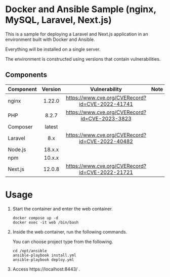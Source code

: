 # Docker and Ansible Sample (nginx, MySQL, Laravel, Next.js)

This is a sample for deploying a Laravel and Next.js application in an environment built with Docker and Ansible.

Everything will be installed on a single server.

The environment is constructed using versions that contain vulnerabilities.

## Components

| Component | Version |                  Vulnerability                  | Note |
|:----------|:-------:|:-----------------------------------------------:|:-----|
| nginx     | 1.22.0  | https://www.cve.org/CVERecord?id=CVE-2022-41741 |      |
| PHP       |  8.2.7  | https://www.cve.org/CVERecord?id=CVE-2023-3823  |      |
| Composer  | latest  |                                                 |      |
| Laravel   |   8.x   | https://www.cve.org/CVERecord?id=CVE-2022-40482 |      |
| Node.js   | 18.x.x  |                                                 |      |
| npm       | 10.x.x  |                                                 |      |
| Next.js   | 12.0.8  | https://www.cve.org/CVERecord?id=CVE-2022-21721 |      |

# Usage

1. Start the container and enter the web container.

    ```shell
    docker compose up -d
    docker exec -it web /bin/bash
    ```
2. Inside the web container, run the following commands.

    You can choose project type from the following.

    ```shell
    cd /opt/ansible
    ansible-playbook install.yml
    ansible-playbook deploy.yml
    ```

3. Access https://localhost:8443/ .
